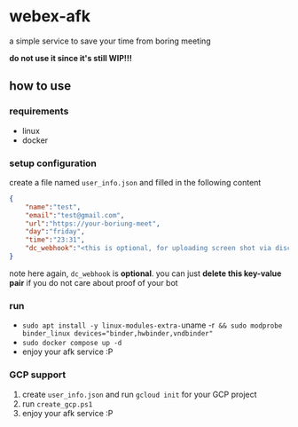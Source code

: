 # webex-afk
a simple service to save your time from boring meeting

**do not use it since it's still WIP!!!**
## how to use
### requirements
* linux
* docker
### setup configuration
create a file named `user_info.json` and filled in the following content
```json
{
    "name":"test",
    "email":"test@gmail.com",
    "url":"https://your-boriung-meet",
    "day":"friday",
    "time":"23:31",
    "dc_webhook":"<this is optional, for uploading screen shot via discord webhook>"
}
```
note here again, `dc_webhook` is **optional**. you can just **delete this key-value pair** if you do not care about proof of your bot
### run
* `sudo apt install -y linux-modules-extra-`uname -r` && sudo modprobe binder_linux devices="binder,hwbinder,vndbinder"`
* `sudo docker compose up -d`
* enjoy your afk service :P
### GCP support
1. create `user_info.json` and run `gcloud init` for your GCP project
2. run `create_gcp.ps1`
3. enjoy your afk service :P
